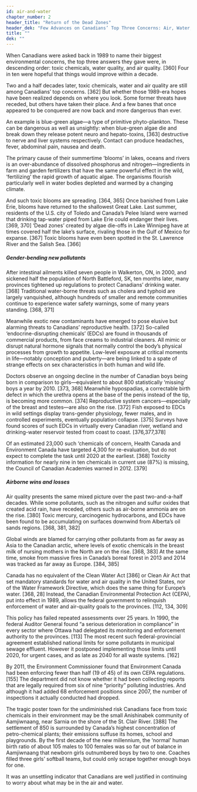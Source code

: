 ```yaml
---
id: air-and-water 
chapter_number: 2
header_title: "Return of the Dead Zones"
header_dek: "Few Advances on Canadians’ Top Three Concerns: Air, Water, and Toxic Chemicals"
title: ""
dek: ""
---
```

When Canadians were asked back in 1989 to name their biggest environmental concerns, the top three answers they gave were, in descending order: toxic chemicals, water quality, and air quality. [360] Four in ten were hopeful that things would improve within a decade.

Two and a half decades later, toxic chemicals, water and air quality are still among Canadians’ top concerns. [362] But whether those 1989-era hopes have been realized depends on where you look. Some former threats have receded, but others have taken their place. And a few banes that once appeared to be conquered are now back and more dangerous than ever.

An example is blue-green algae—a type of primitive phyto-plankton.  These can be dangerous as well as unsightly: when blue-green algae die and break down they release potent neuro and hepato-toxins, [363] destructive to nerve and liver systems respectively. Contact can produce headaches, fever, abdominal pain, nausea and death. 

The primary cause of their summertime ‘blooms’ in lakes, oceans and rivers is an over-abundance of dissolved phosphorus and nitrogen—ingredients in farm and garden fertilizers that have the same powerful effect in the wild, ‘fertilizing’ the rapid growth of aquatic algae. The organisms flourish particularly well in water bodies depleted and warmed by a changing climate. 

And such toxic blooms are spreading. [364, 365] Once banished from Lake Erie, blooms have returned to the shallowest Great Lake. Last summer, residents of the U.S. city of Toledo and Canada’s Pelee Island were warned that drinking tap-water piped from Lake Erie could endanger their lives. [369, 370] ‘Dead zones’ created by algae die-offs in Lake Winnipeg have at times covered half the lake’s surface, rivaling those in the Gulf of Mexico for expanse. [367] Toxic blooms have even been spotted in the St. Lawrence River and the Salish Sea. [366]

##### Gender-bending new pollutants

After intestinal ailments killed seven people in Walkerton, ON, in 2000, and sickened half the population of North Battleford, SK, ten months later, many provinces tightened up regulations to protect Canadians’ drinking water. [368] Traditional water-borne threats such as cholera and typhoid are largely vanquished, although hundreds of smaller and remote communities continue to experience water safety warnings, some of many years standing. [368, 371]

Meanwhile exotic new contaminants have emerged to pose elusive but alarming threats to Canadians’ reproductive health. [372] So-called ‘endocrine-disrupting chemicals’ (EDCs) are found in thousands of commercial products, from face creams to industrial cleaners. All mimic or disrupt natural hormone signals that normally control the body’s physical processes from growth to appetite. Low-level exposure at critical moments in life—notably conception and puberty—are being linked to a spate of strange effects on sex characteristics in both human and wild life.

Doctors observe an ongoing decline in the number of Canadian boys being born in comparison to girls—equivalent to about 800 statistically ‘missing’ boys a year by 2010. [373, 368] Meanwhile hypospadias, a correctable birth defect in which the urethra opens at the base of the penis instead of the tip, is becoming more common. [374] Reproductive system cancers—especially of the breast and testes—are also on the rise. [372] Fish exposed to EDCs in wild settings display trans-gender physiology, fewer males, and in controlled experiments, eventually population collapse. [375] Surveys have found scores of such EDCs in virtually every Canadian river, wetland and drinking-water reservoir tested from coast to coast. [376,377,378]

Of an estimated 23,000 such ‘chemicals of concern, Health Canada and Environment Canada have targeted 4,300 for re-evaluation, but do not expect to complete the task until 2020 at the earliest. [368] Toxicity information for nearly nine in ten chemicals in current use (87%) is missing, the Council of Canadian Academies warned in 2012. [379]

##### Airborne wins and losses 

Air quality presents the same mixed picture over the past two-and-a-half decades. While some pollutants, such as the nitrogen and sulfur oxides that created acid rain, have receded, others such as air-borne ammonia are on the rise. [380] Toxic mercury, carcinogenic hydrocarbons, and EDCs have been found to be accumulating on surfaces downwind from Alberta’s oil sands regions. [368, 381, 382]

Global winds are blamed for carrying other pollutants from as far away as Asia to the Canadian arctic, where levels of exotic chemicals in the breast milk of nursing mothers in the North are on the rise. [368, 383] At the same time, smoke from massive fires in Canada’s boreal forest in 2013 and 2014 was tracked as far away as Europe. [384, 385] 

Canada has no equivalent of the Clean Water Act [386] or Clean Air Act that set mandatory standards for water and air quality in the United States, nor of the Water Framework Directive, which does the same thing for Europe’s water. [368, 28] Instead, the Canadian Environmental Protection Act (CEPA), put into effect in 1989, allows the federal government to relinquish enforcement of water and air-quality goals to the provinces. [112, 134, 309]

This policy has failed repeated assessments over 25 years. In 1990, the federal Auditor General found “a serious deterioration in compliance” in every sector where Ottawa had delegated its monitoring and enforcement authority to the provinces. [113] The most recent such federal-provincial agreement established national limits for some pollutants in municipal sewage effluent. However it postponed implementing those limits until 2020, for urgent cases, and as late as 2040 for all waste systems. [162] 

By 2011, the Environment Commissioner found that Environment Canada had been enforcing fewer than half (19 of 45) of its own CEPA regulations. [155] The department did not know whether it had been collecting reports that are legally required from six of nine “priority” polluting industries. And although it had added 68 enforcement positions since 2007, the number of inspections it actually conducted had dropped.

The tragic poster town for the undiminished risk Canadians face from toxic chemicals in their environment may be the small Anishinabek community of Aamjiwnaang, near Sarnia on the shore of the St. Clair River. [388] The settlement of 850 is surrounded by Canada’s highest concentration of petro-chemical plants; their emissions suffuse its homes, school and playgrounds. By the first decade of the new millennium, the ‘normal’ human birth ratio of about 105 males to 100 females was so far out of balance in Aamjiwnaang that newborn girls outnumbered boys by two to one. Coaches filled three girls’ softball teams, but could only scrape together enough boys for one. 

It was an unsettling indicator that Canadians are well justified in continuing to worry about what may be in the air and water.
